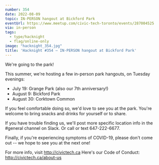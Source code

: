```yaml
---
number: 354
date: 2022-08-09
topic: IN-PERSON hangout at Bickford Park
eventUrl: https://www.meetup.com/civic-tech-toronto/events/287004525
via: in-person
tags:
  - type/hacknight
  - flag/online-only
image: "hacknight_354.jpg"
title: 'Hacknight #354 – IN-PERSON hangout at Bickford Park'
---
```


We're going to the park!

This summer, we're hosting a few in-person park hangouts, on Tuesday evenings:

* July 19: Grange Park (also our 7th anniversary!)
* August 9: Bickford Park
* August 30: Corktown Common

If you feel comfortable doing so, we'd love to see you at the park. You're welcome to bring snacks and drinks for yourself or to share.

If you have trouble finding us, we'll post more specific location info in the \#general channel on Slack. Or call or text 647-222-6677.

Finally, if you're experiencing symptoms of COVID-19, please don't come out -- we hope to see you at the next one!

For more info, visit http://civictech.ca
Here's our Code of Conduct: http://civictech.ca/about-us
